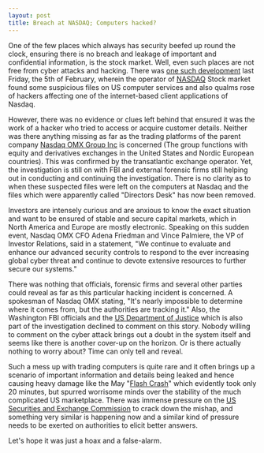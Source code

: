 ```yaml
---
layout: post
title: Breach at NASDAQ; Computers hacked?
---
```


One of the few places which always has security beefed up round the clock, ensuring there is no breach and leakage of important and confidential information, is the stock market. Well, even such places are not free from cyber attacks and hacking. There was <a href="http://online.wsj.com/article/SB10001424052748704709304576124502351634690.html">one such development</a> last Friday, the 5th of February, wherein the operator of <a href="http://www.nasdaq.com/">NASDAQ</a> Stock market found some suspicious files on US computer services and also qualms rose of hackers affecting one of the internet-based client applications of Nasdaq.

However, there was no evidence or clues left behind that ensured it was the work of a hacker who tried to access or acquire customer details. Neither was there anything missing as far as the trading platforms of the parent company <a href="http://www.nasdaqomx.com/">Nasdaq OMX Group Inc</a> is concerned (The group functions with equity and derivatives exchanges in the United States and Nordic European countries). This was confirmed by the transatlantic exchange operator. Yet, the investigation is still on with FBI and external forensic firms still helping out in conducting and continuing the investigation. There is no clarity as to when these suspected files were left on the computers at Nasdaq and the files which were apparently called "Directors Desk" has now been removed. 

Investors are intensely curious and are anxious to know the exact situation and want to be ensured of stable and secure capital markets, which in North America and Europe are mostly electronic. Speaking on this sudden event, Nasdaq OMX CFO Adena Friedman and Vince Palmiere, the VP of Investor Relations, said in a statement, "We continue to evaluate and enhance our advanced security controls to respond to the ever increasing global cyber threat and continue to devote extensive resources to further secure our systems."

There was nothing that officials, forensic firms and several other parties could reveal as far as this particular hacking incident is concerned. A spokesman of Nasdaq OMX stating, "It's nearly impossible to determine where it comes from, but the authorities are tracking it." Also, the Washington FBI officials and the <a href="http://www.justice.gov/">US Department of Justice</a> which is also part of the investigation declined to comment on this story. Nobody willing to comment on the cyber attack brings out a doubt in the system itself and seems like there is another cover-up on the horizon. Or is there actually nothing to worry about? Time can only tell and reveal.

Such a mess up with trading computers is quite rare and it often brings up a scenario of important information and details being leaked and hence causing heavy damage like the May "<a href="http://en.wikipedia.org/wiki/2010_Flash_Crash">Flash Crash</a>" which evidently took only 20 minutes, but spurred worrisome minds over the stability of the much complicated US marketplace. There was immense pressure on the <a href="http://www.sec.gov/">US Securities and Exchange Commission</a> to crack down the mishap, and something very similar is happening now and a similar kind of pressure needs to be exerted on authorities to elicit better answers. 

Let's hope it was just a hoax and a false-alarm.
